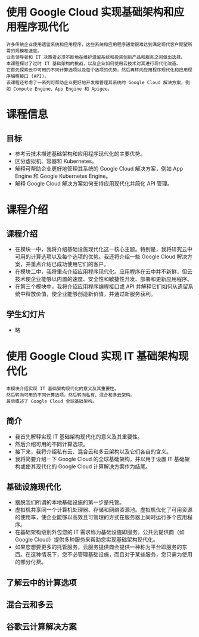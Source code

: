# 使用 Google Cloud 实现基础架构和应用程序现代化
    许多传统企业使用遗留系统和应用程序，这些系统和应用程序通常很难达到满足现代客户期望所需的规模和速度。
    业务领导者和 IT 决策者必须不断地在维护遗留系统和投资创新产品和服务之间做出选择。
    本课程探讨了过时 IT 基础架构的挑战，以及企业如何使用云技术对其进行现代化改造。
    它首先探索云中可用的不同计算选项以及每个选项的优势，然后再转向应用程序现代化和应用程序编程接口 (API)。
    该课程还考虑了一系列可帮助企业更好地开发和管理其系统的 Google Cloud 解决方案，例如 Compute Engine、App Engine 和 Apigee。

# 课程信息
## 目标
* 参考云技术描述基础架构和应用程序现代化的主要优势。
* 区分虚拟机、容器和 Kubernetes。
* 解释可帮助企业更好地管理其系统的 Google Cloud 解决方案，例如 App Engine 和 Google Kubernetes Engine。
* 解释 Google Cloud 解决方案如何支持应用现代化并简化 API 管理。

# 课程介绍
## 课程介绍
* 在模块一中，我将介绍基础设施现代化这一核心主题。特别是，我将研究云中可用的计算选项以及每个选项的优势。我还将介绍一些 Google Cloud 解决方案，并重点介绍已成功使用它们的客户。
* 在模块二中，我将重点介绍应用程序现代化。应用程序在云中并不新鲜，但云技术使企业能够以内置的速度、安全性和敏捷性开发、部署和更新应用程序。
* 在第三个模块中，我将介绍应用程序编程接口或 API 并解释它们如何从遗留系统中释放价值，使企业能够创造新价值，并通过新服务获利。

## 学生幻灯片
* 略

# 使用 Google Cloud 实现 IT 基础架构现代化
    本模块介绍实现 IT 基础架构现代化的意义及其重要性。
    然后转向可用的不同计算选项，然后转向私有、混合和多云架构。
    最后概述了 Google Cloud 全球基础架构。

## 简介
* 我首先解释实现 IT 基础架构现代化的意义及其重要性。
* 然后介绍可用的不同计算选项。
* 接下来，我将介绍私有云、混合云和多云架构以及它们各自的含义。
* 我将简要介绍一下 Google Cloud 的全球基础架构，并以用于设置 IT 基础架构或使其现代化的 Google Cloud 计算解决方案作为结尾。

## 基础设施现代化
* 摆脱我们所谓的本地基础设施的第一步是托管。
* 虚拟机共享同一个计算机处理器、存储和网络资源池。虚拟机优化了可用资源的使用率，使企业能够以高效且可管理的方式在服务器上同时运行多个应用程序。
* 在基础架构级别外包您的 IT 需求称为基础设施即服务。公共云提供商（如 Google Cloud）提供多种服务来帮助您实现基础架构现代化。
* 如果您想要更多的托管服务，云服务提供商会提供一种称为平台即服务的东西。在这种情况下，您不必管理基础设施，而且对于某些服务，您只需为使用的部分付费。

## 了解云中的计算选项

## 混合云和多云

## 谷歌云计算解决方案